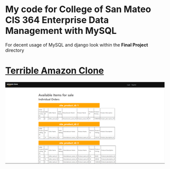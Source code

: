 # My code for College of San Mateo CIS 364 Enterprise Data Management with MySQL

For decent usage of MySQL and django look within the **Final Project** directory

# [Terrible Amazon Clone](https://github.com/josephedradan/CSM_CIS_363_Enterprise_Data_Mgmt_w_MySQL_CRN_42508/tree/main/Final%20Project)

![image_demo_1.PNG](https://raw.githubusercontent.com/josephedradan/CSM_CIS_363_Enterprise_Data_Mgmt_w_MySQL_CRN_42508/main/Final%20Project/images/image_demo_1.PNG)
